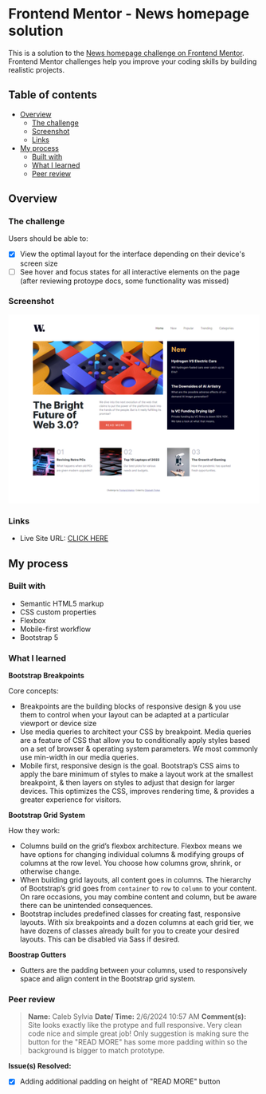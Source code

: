 # Frontend Mentor - News homepage solution

This is a solution to the [News homepage challenge on Frontend Mentor](https://www.frontendmentor.io/challenges/news-homepage-H6SWTa1MFl). Frontend Mentor challenges help you improve your coding skills by building realistic projects. 

## Table of contents

- [Overview](#overview)
  - [The challenge](#the-challenge)
  - [Screenshot](#screenshot)
  - [Links](#links)
- [My process](#my-process)
  - [Built with](#built-with)
  - [What I learned](#what-i-learned)
  - [Peer review](#peer-review)


## Overview

### The challenge

Users should be able to:

- [x] View the optimal layout for the interface depending on their device's screen size
- [ ] See hover and focus states for all interactive elements on the page (after reviewing protoype docs, some functionality was missed)

### Screenshot

![Desktop screenshot](./assets/images/desktop-screenshot.png)

### Links

- Live Site URL: [CLICK HERE](https://news-homepage-main-rouge.vercel.app/)

## My process

### Built with

- Semantic HTML5 markup
- CSS custom properties
- Flexbox
- Mobile-first workflow
- Bootstrap 5

### What I learned

**Bootstrap Breakpoints**

Core concepts:
- Breakpoints are the building blocks of responsive design & you use them to control when your layout can be adapted at a particular viewport or device size
- Use media queries to architect your CSS by breakpoint. Media queries are a feature of CSS that allow you to conditionally apply styles based on a set of browser & operating system parameters. We most commonly use min-width in our media queries.
- Mobile first, responsive design is the goal. Bootstrap’s CSS aims to apply the bare minimum of styles to make a layout work at the smallest breakpoint, & then layers on styles to adjust that design for larger devices. This optimizes the CSS, improves rendering time, & provides a greater experience for visitors.

**Bootstrap Grid System**

How they work:
- Columns build on the grid’s flexbox architecture. Flexbox means we have options for changing individual columns & modifying groups of columns at the row level. You choose how columns grow, shrink, or otherwise change.
- When building grid layouts, all content goes in columns. The hierarchy of Bootstrap’s grid goes from `container` to `row` to `column` to your content. On rare occasions, you may combine content and column, but be aware there can be unintended consequences.
- Bootstrap includes predefined classes for creating fast, responsive layouts. With six breakpoints and a dozen columns at each grid tier, we have dozens of classes already built for you to create your desired layouts. This can be disabled via Sass if desired.

**Boostrap Gutters**

- Gutters are the padding between your columns, used to responsively space and align content in the Bootstrap grid system.

### Peer review

> **Name:** Caleb Sylvia **Date/ Time:** 2/6/2024 10:57 AM
> **Comment(s):** 
> Site looks exactly like the protype and full responsive. Very clean code nice and simple great job! Only suggestion is making sure the button for the "READ MORE" has some more padding within so the background is bigger to match prototype.

**Issue(s) Resolved:**
- [x] Adding additional padding on height of "READ MORE" button
